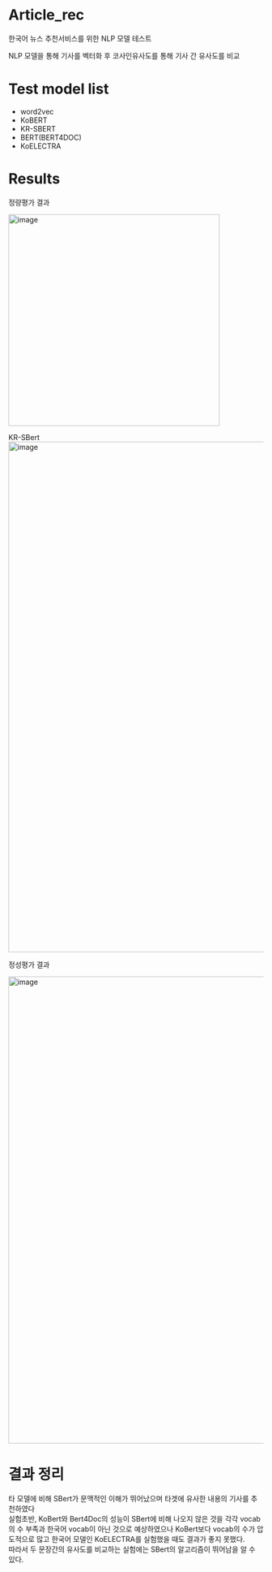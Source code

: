 # Article_rec

한국어 뉴스 추천서비스를 위한 NLP 모델 테스트

NLP 모델을 통해 기사를 벡터화 후 코사인유사도를 통해 기사 간 유사도를 비교

# Test model list
* word2vec
* KoBERT
* KR-SBERT
* BERT(BERT4DOC)
* KoELECTRA

# Results

정량평가 결과

<img width="417" alt="image" src="https://user-images.githubusercontent.com/76480887/220228999-98d20237-f23a-4997-9e25-880237462e64.png">

KR-SBert
<img width="1006" alt="image" src="https://user-images.githubusercontent.com/76480887/221086285-c0911e90-d741-4491-81e5-82901d337ac2.png">


정성평가 결과

<img width="920" alt="image" src="https://user-images.githubusercontent.com/76480887/220229128-dfffe0db-89fd-42d1-bebb-9818050ad90a.png">

# 결과 정리

타 모델에 비해 SBert가 문맥적인 이해가 뛰어났으며 타겟에 유사한 내용의 기사를 추천하였다  
실험초반, KoBert와 Bert4Doc의 성능이 SBert에 비해 나오지 않은 것을 각각 vocab의 수 부족과 한국어 vocab이 아닌 것으로 예상하였으나
KoBert보다 vocab의 수가 압도적으로 많고 한국어 모델인 KoELECTRA를 실험했을 때도 결과가 좋지 못했다.  
따라서 두 문장간의 유사도를 비교하는 실험에는 SBert의 알고리즘이 뛰어남을 알 수 있다.
